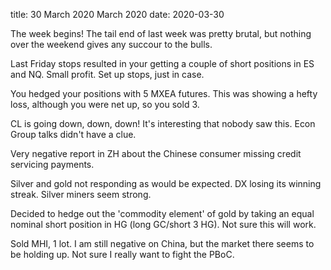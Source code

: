 title:  30 March 2020 March 2020
date: 2020-03-30

The week begins! The tail end of last week was pretty brutal, but nothing over the weekend gives any succour to the bulls.

Last Friday stops resulted in your getting a couple of short positions in ES and NQ. Small profit. Set up stops, just in case.

You hedged your positions with 5 MXEA futures. This was showing a hefty loss, although you were net up, so you sold 3.

CL is going down, down, down! It's interesting that nobody saw this. Econ Group talks didn't have a clue.

Very negative report in ZH about the Chinese consumer missing credit servicing payments.

Silver and gold not responding as would be expected. DX losing its winning streak. Silver miners seem strong.

Decided to hedge out the 'commodity element' of gold by taking an equal nominal short position in HG \(long GC/short 3 HG\). Not sure this will work.

Sold MHI, 1 lot. I am still negative on China, but the market there seems to be holding up. Not sure I really want to fight the PBoC.

